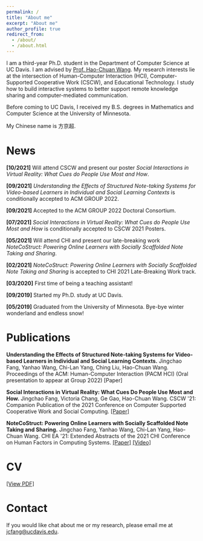 ```yaml
---
permalink: /
title: "About me"
excerpt: "About me"
author_profile: true
redirect_from:
  - /about/
  - /about.html
---
```


I am a third-year Ph.D. student in the Department of Computer Science at UC Davis. I am advised by [Prof. Hao-Chuan Wang](http://www.haochuanwang.info/). My research interests lie at the intersection of Human-Computer Interaction (HCI), Computer-Supported Cooperative Work (CSCW), and Educational Technology. I study how to build interactive systems to better support remote knowledge sharing and computer-mediated communication.

Before coming to UC Davis, I received my B.S. degrees in Mathematics and Computer Science at the University of Minnesota.

My Chinese name is 方京超.



News
======

**[10/2021]** Will attend CSCW and present our poster *Social Interactions in Virtual Reality: What Cues do People Use Most and How*.

**[09/2021]** *Understanding the Effects of Structured Note-taking Systems for Video-based Learners in Individual and Social Learning Contexts* is conditionally accepted to ACM GROUP 2022. 

**[09/2021]** Accepted to the ACM GROUP 2022 Doctoral Consortium.

**[07/2021]** *Social Interactions in Virtual Reality: What Cues do People Use Most and How* is conditionally accepted to CSCW 2021 Posters.

**[05/2021]** Will attend CHI and present our late-breaking work *NoteCoStruct: Powering Online Learners with Socially Scaffolded Note Taking and Sharing*.

**[02/2021]** *NoteCoStruct: Powering Online Learners with Socially Scaffolded Note Taking and Sharing* is accepted to CHI 2021 Late-Breaking Work track.

**[03/2020]** First time of being a teaching assistant!

**[09/2019]** Started my Ph.D. study at UC Davis.

**[05/2019]** Graduated from the University of Minnesota. Bye-bye winter wonderland and endless snow!



Publications
======

**Understanding the Effects of Structured Note-taking Systems for Video-based Learners in Individual and Social Learning Contexts.**
Jingchao Fang, Yanhao Wang, Chi-Lan Yang, Ching Liu, Hao-Chuan Wang. Proceedings of the ACM: Human-Computer Interaction (PACM HCI) (Oral presentation to appear at Group 2022) [Paper]

**Social Interactions in Virtual Reality: What Cues Do People Use Most and How.**
Jingchao Fang, Victoria Chang, Ge Gao, Hao-Chuan Wang. CSCW '21: Companion Publication of the 2021 Conference on Computer Supported Cooperative Work and Social Computing. [[Paper]](https://dl.acm.org/doi/pdf/10.1145/3462204.3481772)

**NoteCoStruct: Powering Online Learners with Socially Scaffolded Note Taking and Sharing.**
Jingchao Fang, Yanhao Wang, Chi-Lan Yang, Hao-Chuan Wang. CHI EA '21: Extended Abstracts of the 2021 CHI Conference on Human Factors in Computing Systems. [[Paper]](https://dl.acm.org/doi/pdf/10.1145/3411763.3451694) [[Video]](https://www.youtube.com/watch?v=i6bVJkMISmI)



CV
======
[[View PDF]](https://jc-fang.github.io/CV.pdf)




Contact
======

If you would like chat about me or my research, please email me at jcfang@ucdavis.edu.
